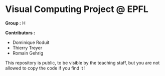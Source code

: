 # Visual Computing Project @ EPFL
<b>Group :</b> H
<p><b>Contributors :</b></p>

<ul>
<li>Dominique Roduit</li>
<li>Thierry Treyer</li>
<li>Romain Gehrig</li>
</ul>

<p>This repository is public, to be visible by the teaching staff, but you are not allowed to copy the code if you find it !</p>
